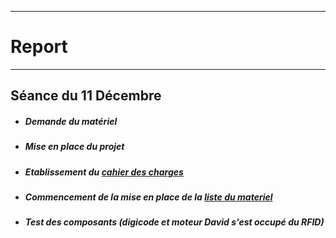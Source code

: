 *******************
# Report 
*******************
## Séance du 11 Décembre
 - ##### Demande du matériel
 - ##### Mise en place du projet
 - ##### Etablissement du [cahier des charges](../Documentation/CahierDesCharges.md)
 - ##### Commencement de la mise en place de la [liste du materiel](../Documentation/ListeMatériel.md)
 - ##### Test des composants (digicode et moteur David s'est occupé du RFID)
